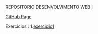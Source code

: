 REPOSITORIO DESENVOLVIMENTO WEB I

[GitHub Page](https://tyagosantos.github.io/DSWI/)

Exercicios :
1.<a href="https://tyagosantos.github.io/DSWI/exercicio1/home.html">exercicio1</a>

